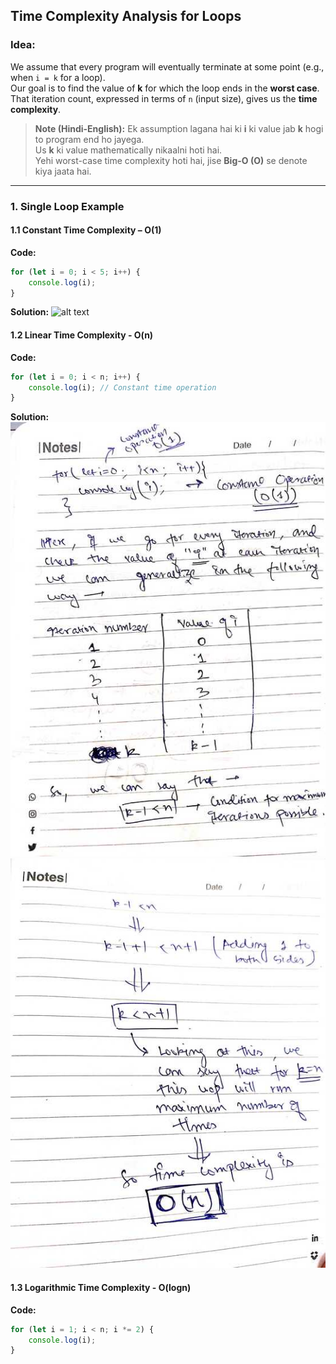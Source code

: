 ## Time Complexity Analysis for Loops

### Idea:
We assume that every program will eventually terminate at some point (e.g., when `i = k` for a loop).  
Our goal is to find the value of **k** for which the loop ends in the **worst case**.  
That iteration count, expressed in terms of `n` (input size), gives us the **time complexity**.

> **Note (Hindi-English):** Ek assumption lagana hai ki **i** ki value jab **k** hogi to program end ho jayega.  
> Us **k** ki value mathematically nikaalni hoti hai.  
> Yehi worst-case time complexity hoti hai, jise **Big-O (O)** se denote kiya jaata hai.

---

### 1. Single Loop Example

#### 1.1 Constant Time Complexity – O(1)

**Code:**
```js
for (let i = 0; i < 5; i++) {
    console.log(i);
}
```

**Solution:**
![alt text](image.png)


#### 1.2 Linear Time Complexity - O(n)

**Code:**
```js
for (let i = 0; i < n; i++) {
    console.log(i); // Constant time operation
}
```

**Solution:**
![alt text](image-1.png)
![alt text](image-2.png)


#### 1.3 Logarithmic Time Complexity - O(logn)
**Code:**
```js
for (let i = 1; i < n; i *= 2) {
    console.log(i);
}